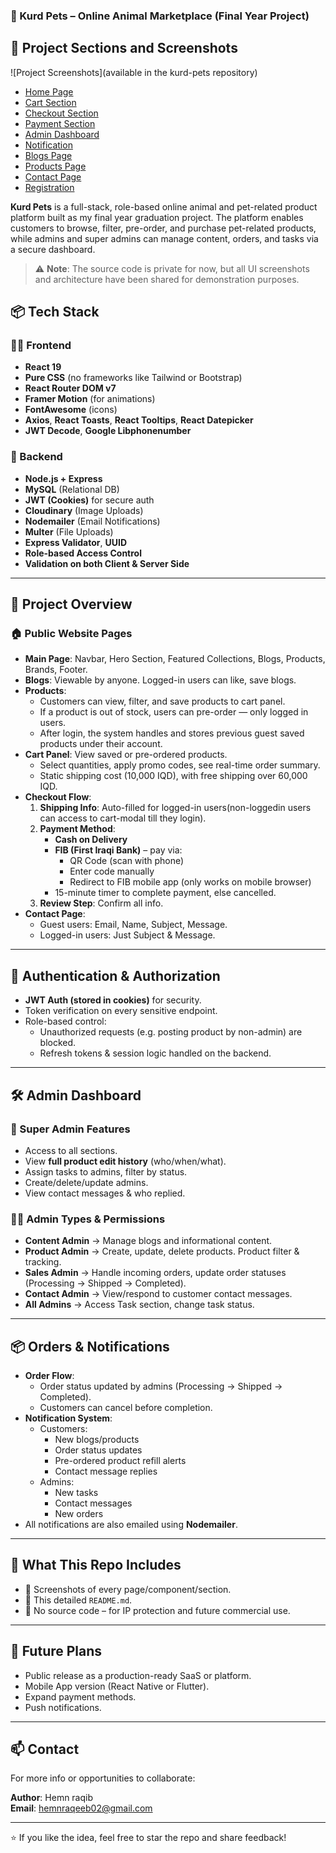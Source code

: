 ### 🐾 Kurd Pets – Online Animal Marketplace (Final Year Project)


## 📁 Project Sections and Screenshots
![Project Screenshots](available in the kurd-pets repository)
- [Home Page](/1%20Homepage.md)
- [Cart Section](/8%20cart-panel.md)
- [Checkout Section](/9%20checkout.md)
- [Payment Section](/10%20payment.md)
- [Admin Dashboard](/7%20Admin%20Dashboard.md)
- [Notification](/11%20notification.md)
- [Blogs Page](/3%20Blogs%20page.md)
- [Products Page](/4%20Products%20page.md)
- [Contact Page](/5%20contact-page.md)
- [Registration](/6%20registration.md)



**Kurd Pets** is a full-stack, role-based online animal and pet-related product platform built as my final year graduation project. 
The platform enables customers to browse, filter, pre-order, and purchase pet-related products, while admins and super admins 
can manage content, orders, and tasks via a secure dashboard.

> ⚠️ **Note**: The source code is private for now, but all UI screenshots and architecture have been shared for demonstration purposes.

## 📦 Tech Stack

### 👨‍💻 Frontend
- **React 19**
- **Pure CSS** (no frameworks like Tailwind or Bootstrap)
- **React Router DOM v7**
- **Framer Motion** (for animations)
- **FontAwesome** (icons)
- **Axios**, **React Toasts**, **React Tooltips**, **React Datepicker**
- **JWT Decode**, **Google Libphonenumber**

### 🧠 Backend
- **Node.js + Express**
- **MySQL** (Relational DB)
- **JWT (Cookies)** for secure auth
- **Cloudinary** (Image Uploads)
- **Nodemailer** (Email Notifications)
- **Multer** (File Uploads)
- **Express Validator**, **UUID**
- **Role-based Access Control**
- **Validation on both Client & Server Side**

---

## 🎯 Project Overview

### 🏠 Public Website Pages
- **Main Page**: Navbar, Hero Section, Featured Collections, Blogs, Products, Brands, Footer.
- **Blogs**: Viewable by anyone. Logged-in users can like, save blogs.
- **Products**:
  - Customers can view, filter, and save products to cart panel.
  - If a product is out of stock, users can pre-order — only logged in users.
  - After login, the system handles and stores previous guest saved products under their account.
- **Cart Panel**: View saved or pre-ordered products.
  - Select quantities, apply promo codes, see real-time order summary.
  - Static shipping cost (10,000 IQD), with free shipping over 60,000 IQD.
- **Checkout Flow**:
  1. **Shipping Info**: Auto-filled for logged-in users(non-loggedin users can access to cart-modal till they login).
  2. **Payment Method**:
     - **Cash on Delivery**
     - **FIB (First Iraqi Bank)** – pay via:
       - QR Code (scan with phone)
       - Enter code manually
       - Redirect to FIB mobile app (only works on mobile browser)
     - 15-minute timer to complete payment, else cancelled.
  3. **Review Step**: Confirm all info.
- **Contact Page**:
  - Guest users: Email, Name, Subject, Message.
  - Logged-in users: Just Subject & Message.

---

## 🔐 Authentication & Authorization

- **JWT Auth (stored in cookies)** for security.
- Token verification on every sensitive endpoint.
- Role-based control:
  - Unauthorized requests (e.g. posting product by non-admin) are blocked.
  - Refresh tokens & session logic handled on the backend.

---

## 🛠️ Admin Dashboard

### 🎩 Super Admin Features
- Access to all sections.
- View **full product edit history** (who/when/what).
- Assign tasks to admins, filter by status.
- Create/delete/update admins.
- View contact messages & who replied.

### 🧑‍💼 Admin Types & Permissions
- **Content Admin** → Manage blogs and informational content.
- **Product Admin** → Create, update, delete products. Product filter & tracking.
- **Sales Admin** → Handle incoming orders, update order statuses (Processing → Shipped → Completed).
- **Contact Admin** → View/respond to customer contact messages.
- **All Admins** → Access Task section, change task status.

---

## 📦 Orders & Notifications

- **Order Flow**:
  - Order status updated by admins (Processing → Shipped → Completed).
  - Customers can cancel before completion.
- **Notification System**:
  - Customers:
    - New blogs/products
    - Order status updates
    - Pre-ordered product refill alerts
    - Contact message replies
  - Admins:
    - New tasks
    - Contact messages
    - New orders
- All notifications are also emailed using **Nodemailer**.

---

## 📂 What This Repo Includes

- 🔹 Screenshots of every page/component/section.
- 🔹 This detailed `README.md`.
- 🔹 No source code – for IP protection and future commercial use.

---

## 🚀 Future Plans

- Public release as a production-ready SaaS or platform.
- Mobile App version (React Native or Flutter).
- Expand payment methods.
- Push notifications.


---

## 📫 Contact

For more info or opportunities to collaborate:

**Author**: Hemn raqib  
**Email**: hemnraqeeb02@gmail.com  

---

⭐ If you like the idea, feel free to star the repo and share feedback!
